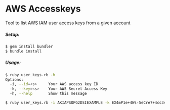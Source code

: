 # AWS Accesskeys
Tool to list AWS IAM user access keys from a given account

##### Setup:

```sh
$ gem install bundler
$ bundle install
```


##### Usage: 

```sh
$ ruby user_keys.rb -h
Options:
  -i, --id=<s>     Your AWS access key ID
  -k, --key=<s>    Your AWS Secret Access Key
  -h, --help       Show this message
```

```sh
$ ruby user_keys.rb -i AKIAPSOPG2DSIEXAMPLE -k EX4mP1e+4Ws-5eCre7+4cc3ss=k3Y
```